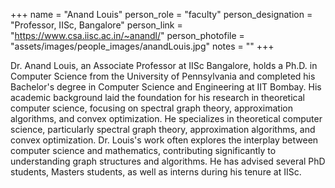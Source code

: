 +++
name = "Anand Louis"
person_role = "faculty"
person_designation = "Professor, IISc, Bangalore"
person_link = "https://www.csa.iisc.ac.in/~anandl/"
person_photofile = "assets/images/people_images/anandLouis.jpg"
notes = ""
+++

Dr. Anand Louis, an Associate Professor at IISc Bangalore, holds a Ph.D. in Computer Science from the University of
Pennsylvania and completed his Bachelor's degree in Computer Science and Engineering at IIT Bombay. His academic
background laid the foundation for his research in theoretical computer science, focusing on spectral graph theory,
approximation algorithms, and convex optimization.
He specializes in theoretical computer science, particularly spectral graph theory, approximation
algorithms, and convex optimization. Dr. Louis's work often explores the interplay between computer science and
mathematics, contributing significantly to understanding graph structures and algorithms. 
He has advised several PhD students, Masters students, as well as interns during his tenure at IISc.